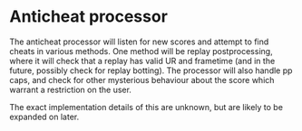 # Anticheat processor

The anticheat processor will listen for new scores and attempt to find cheats in various methods. One method will be replay postprocessing, where it will check that a replay has valid UR and frametime (and in the future, possibly check for replay botting). The processor will also handle pp caps, and check for other mysterious behaviour about the score which warrant a restriction on the user.

The exact implementation details of this are unknown, but are likely to be expanded on later.
